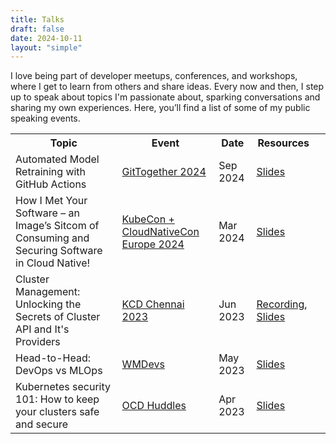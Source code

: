 ```yaml
---
title: Talks
draft: false
date: 2024-10-11
layout: "simple"
---
```


I love being part of developer meetups, conferences, and workshops, where I get to learn from others and share ideas. Every now and then, I step up to speak about topics I'm passionate about, sparking conversations and sharing my own experiences. Here, you’ll find a list of some of my public speaking events.

<table>
    <tr>
        <th>Topic</th>
        <th>Event</th>
        <th>Date</th>
        <th>Resources</th>
    </tr>
    <tr>
        <td>Automated Model Retraining with GitHub Actions</td>
        <td><a href="https://www.meetup.com/gittogether-delhi/events/303294169/?eventOrigin=group_events_list">GitTogether 2024</a></td>
        <td>Sep 2024</td>
        <td><a href="https://docs.google.com/presentation/d/1KInBc3qwQfv23JkWsj10zW3ZVVzGag0MVe5R3O_oOOE/edit#slide=id.gd9c453428_0_16">Slides</a></td>
        <td></td>
    </tr>
    <tr>
        <td>How I Met Your Software – an Image’s Sitcom of Consuming and Securing Software in Cloud Native!</td>
        <td><a href="https://sched.co/1YeRc">KubeCon + CloudNativeCon Europe 2024<a></td>
        <td>Mar 2024</td>
        <td><a href="https://docs.google.com/presentation/d/1I8_bTPoK277oFJMlD8XoIwxwy2nudiVfdwD-DsDR8Pc/edit?usp=sharing">Slides</a></td>
    </tr>
    <tr>
        <td>Cluster Management: Unlocking the Secrets of Cluster API and It's Providers</td>
        <td><a href="https://community.cncf.io/events/details/cncf-kcd-chennai-presents-kubernetes-community-days-chennai-2023/">KCD Chennai 2023</a></td>
        <td>Jun 2023</td>
        <td><a href="https://www.youtube.com/watch?v=b7gE5chtVx4&list=PLj6h78yzYM2MIkld9XIxYrWj_j8mBOLpU&index=17&ab_channel=CNCF%5BCloudNativeComputingFoundation%5D">Recording</a>, <a href="https://docs.google.com/presentation/d/1QNrw8yvXtJ5UIyhCmZv0GgVxDpFviAsPyTih4pvq4yg/edit?usp=sharing">Slides</a></td>
    </tr>
    <tr>
        <td>Head-to-Head: DevOps vs MLOps</td>
        <td><a href="https://twitter.com/WeMakeDevs/status/1653046113706860545">WMDevs</a></td>
        <td>May 2023</td>
        <td><a href="https://docs.google.com/presentation/d/1ckx3igzs5Vy2VWRLfYnR1UhA61cn-4pA0dDw4Rg2KVs/edit?usp=sharing">Slides</a></td>
    </tr>
    <tr>
        <td>Kubernetes security 101: How to keep your clusters safe and secure</td>
        <td><a href="https://twitter.com/OCD_India/status/1638882091747381248">OCD Huddles</a></td>
        <td>Apr 2023</td>
        <td><a href="https://docs.google.com/presentation/d/17HFM3eMr6CyqFuxylGKc_qIT6NnDicDIFDfMDzcoXVM/edit?usp=sharing">Slides</a></td>
    </tr>
</table>
